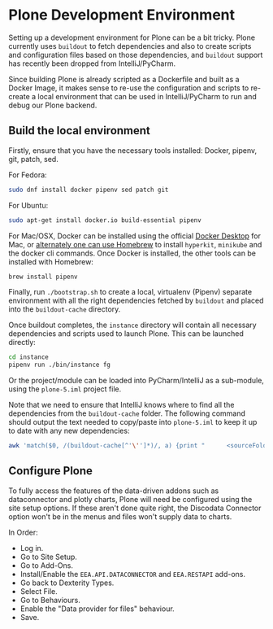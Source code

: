 # Plone Development Environment

Setting up a development environment for Plone can be a bit tricky. Plone currently uses `buildout` to fetch
dependencies and also to create scripts and configuration files based on those dependencies, and `buildout` support
has recently been dropped from IntelliJ/PyCharm.

Since building Plone is already scripted as a Dockerfile and built as a Docker Image, it makes sense to re-use
the configuration and scripts to re-create a local environment that can be used in IntelliJ/PyCharm to run and debug
our Plone backend.

## Build the local environment

Firstly, ensure that you have the necessary tools installed: Docker, pipenv, git, patch, sed.

For Fedora:
```bash
sudo dnf install docker pipenv sed patch git
```

For Ubuntu:
```bash
sudo apt-get install docker.io build-essential pipenv
```

For Mac/OSX, Docker can be installed using the official [Docker Desktop](https://www.docker.com/products/docker-desktop)
for Mac, or [alternately one can use Homebrew](https://dhwaneetbhatt.com/blog/run-docker-without-docker-desktop-on-macos)
to install `hyperkit`, `minikube` and the docker cli commands. Once Docker is installed, the other tools can be installed
with Homebrew:
```bash
brew install pipenv
```

Finally, run `./bootstrap.sh` to create a local, virtualenv (Pipenv) separate environment with all the right dependencies
fetched by `buildout` and placed into the `buildout-cache` directory.

Once buildout completes, the `instance` directory will contain all necessary dependencies and scripts used to launch
Plone. This can be launched directly:
```bash
cd instance
pipenv run ./bin/instance fg
```

Or the project/module can be loaded into PyCharm/IntelliJ as a sub-module, using the `plone-5.iml` project file.

Note that we need to ensure that IntelliJ knows where to find all the dependencies from the `buildout-cache` folder. The
following command should output the text needed to copy/paste into `plone-5.iml` to keep it up to date with any new
dependencies:

```bash
awk 'match($0, /(buildout-cache[^'\'']*)/, a) {print "      <sourceFolder url=\"file://$MODULE_DIR$/" a[1] "\" isTestSource=\"false\" />"}' instance/bin/instance
```

## Configure Plone

To fully access the features of the data-driven addons such as dataconnector and plotly charts, Plone will need be
configured using the site setup options. If these aren't done quite right, the Discodata Connector option won't be in
the menus and files won't supply data to charts.

In Order:
- Log in.
- Go to Site Setup.
- Go to Add-Ons.
- Install/Enable the `EEA.API.DATACONNECTOR` and `EEA.RESTAPI` add-ons.
- Go back to Dexterity Types.
- Select File.
- Go to Behaviours.
- Enable the "Data provider for files" behaviour.
- Save.
